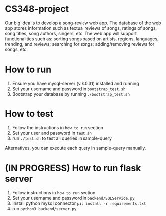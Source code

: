 # CS348-project

Our big idea is to develop a song-review web app. The database of the web app stores information such as textual reviews of songs, ratings of songs, song titles, song authors, singers, etc. The web app will support functionalities such as: sorting songs based on artists, regions, languages, trending, and reviews; searching for songs; adding/removing reviews for songs, etc. 

# How to run
1. Ensure you have mysql-server (v.8.0.31) installed and running
2. Set your username and password in `bootstrap_test.sh`
3. Bootstrap your database by running `./bootstrap_test.sh`

# How to test
1. Follow the instructions in `how to run` section
2. Set your user and password in `test.sh`
3. run `./test.sh` to test all queries in sample-query

Alternatives, you can execute each query in sample-query manually.

# (IN PROGRESS) How to run flask server
1. Follow instructions in `how to run` section
2. Set your username and password in `backend/SQLService.py`
3. Install python mysql connector `pip install -r requirements.txt`
4. run `python3 backend/server.py`



